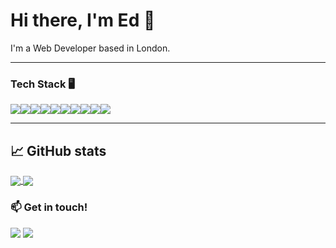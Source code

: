 # Hi there, I'm Ed 👋

I'm a Web Developer based in London. 

---

### Tech Stack 🖥️

<img src="https://img.shields.io/badge/HTML5-E34F26?style=for-the-badge&logo=html5&logoColor=white" /><img src="https://img.shields.io/badge/CSS3-1572B6?style=for-the-badge&logo=css3&logoColor=white" /><img src="https://img.shields.io/badge/Sass-CC6699?style=for-the-badge&logo=sass&logoColor=white" /><img src="https://img.shields.io/badge/Figma-F24E1E?style=for-the-badge&logo=figma&logoColor=white" /><img src="https://img.shields.io/badge/JavaScript-F7DF1E?style=for-the-badge&logo=javascript&logoColor=black" /><img src="https://img.shields.io/badge/TypeScript-007ACC?style=for-the-badge&logo=typescript&logoColor=white" /><img src ="https://img.shields.io/badge/Go-00ADD8?style=for-the-badge&logo=go&logoColor=white" /><img src="https://img.shields.io/badge/C%23-239120?style=for-the-badge&logo=c-sharp&logoColor=white" /><img src="https://img.shields.io/badge/Java-ED8B00?style=for-the-badge&logo=java&logoColor=white" /><img src="https://img.shields.io/badge/MySQL-00000F?style=for-the-badge&logo=mysql&logoColor=white" />

---

## &#x1f4c8; GitHub stats
<a href="https://github.com/EHughes190/EHughes190">
	<img align="center" src="https://github-readme-stats.vercel.app/api/top-langs/?username=EHughes190&theme=dark&layout=compact" />
</a>
<a href="https://github.com/EHughes190/EHughes190">
	<img align="center" src="https://github-readme-stats.vercel.app/api?username=EHughes190&show_icons=true&theme=dark" />
</a>


### 📫 Get in touch! 

<img src="https://img.shields.io/badge/Gmail-D14836?style=for-the-badge&logo=gmail&logoColor=white"/>                         [<img src="https://img.shields.io/badge/LinkedIn-0077B5?style=for-the-badge&logo=linkedin&logoColor=white" />](https://www.linkedin.com/in/ed-hughes-190)



<!--
**EHughes190/EHughes190** is a ✨ _special_ ✨ repository because its `README.md` (this file) appears on your GitHub profile.

Here are some ideas to get you started:

- 🔭 I’m currently working on ...
- 🌱 I’m currently learning ...
- 👯 I’m looking to collaborate on ...
- 🤔 I’m looking for help with ...
- 💬 Ask me about ...
- 📫 How to reach me: ...
- 😄 Pronouns: ...
- ⚡ Fun fact: ...
-->

